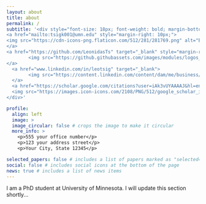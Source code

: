 ```yaml
---
layout: about
title: about
permalink: /
subtitle: '<div style="font-size: 18px; font-weight: bold; margin-bottom: 10px;"> 
<a href="mailto:tsigk001@umn.edu" style="margin-right: 10px;">
<img src="https://cdn-icons-png.flaticon.com/512/281/281769.png" alt="Email" width="20" height="20"/> Email
</a>
<a href="https://github.com/LeonidasTs" target="_blank" style="margin-right: 10px;">
        <img src="https://github.githubassets.com/images/modules/logos_page/GitHub-Mark.png" alt="GitHub" width="20" height="20"/> GitHub
</a>
  <a href="www.linkedin.com/in/leotsig" target="_blank">
        <img src="https://content.linkedin.com/content/dam/me/business/en-us/amp/brand-site/v2/bg/LI-Bug.svg.original.png" alt="LinkedIn" width="20" height="20"/> LinkedIn
  </a>
  <a href="https://scholar.google.com/citations?user=iAk3vUYAAAAJ&hl=en" target="_blank">
  <img src="https://images.icon-icons.com/2108/PNG/512/google_scholar_icon_130918.png" alt="Google Scholar" width="20", height="20"/> Google Scholar
</div>'

profile:
  align: left
  image: >
  image_circular: false # crops the image to make it circular
  more_info: >
    <p>555 your office number</p>
    <p>123 your address street</p>
    <p>Your City, State 12345</p>

selected_papers: false # includes a list of papers marked as "selected={true}"
social: false # includes social icons at the bottom of the page
news: true # includes a list of news items
---
```


I am a PhD student at University of Minnesota. I will update this section shortly...


